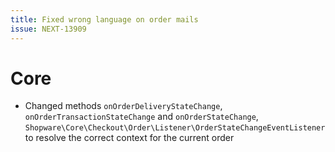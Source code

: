 ```yaml
---
title: Fixed wrong language on order mails
issue: NEXT-13909
---
```

# Core
*  Changed methods `onOrderDeliveryStateChange`, `onOrderTransactionStateChange` and `onOrderStateChange`, `Shopware\Core\Checkout\Order\Listener\OrderStateChangeEventListener` to resolve the correct context for the current order 
